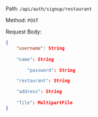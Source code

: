 Path: `/api/auth/signup/restaurant`

Method: `POST`

Request Body:

```json
{
    "username": String
    
    "name": String

		"password": String

    "restaurant": String

    "address": String
    
    "file": MultipartFile
}
```
